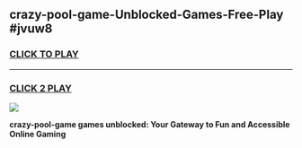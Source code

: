 
## crazy-pool-game-Unblocked-Games-Free-Play #jvuw8
<h3>
<a href="https://us.freeplayer.one?title=crazy-pool-game&ref=9M">CLICK TO PLAY</a></h3>
<hr>

<h3>
<a href="https://us.freeplayer.one?title=crazy-pool-game&ref=9M">CLICK 2 PLAY</a>
  
</h3>

<a href="https://us.freeplayer.one?title=crazy-pool-game&ref=9M"><img src="https://clearcache.store/games.png"></a>


**crazy-pool-game games unblocked: Your Gateway to Fun and Accessible Online Gaming**
